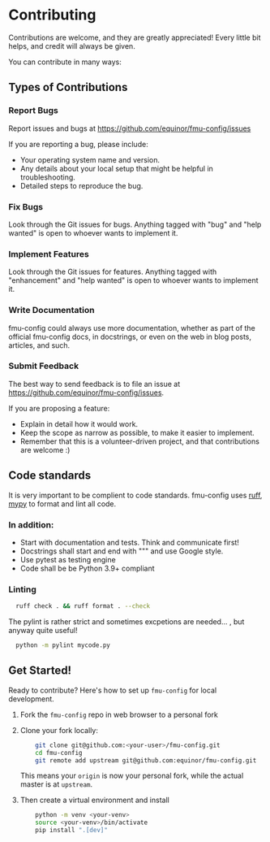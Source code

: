 # Contributing

Contributions are welcome, and they are greatly appreciated! Every
little bit helps, and credit will always be given.

You can contribute in many ways:

## Types of Contributions

### Report Bugs

Report issues and bugs at https://github.com/equinor/fmu-config/issues

If you are reporting a bug, please include:

- Your operating system name and version.
- Any details about your local setup that might be helpful in troubleshooting.
- Detailed steps to reproduce the bug.

### Fix Bugs

Look through the Git issues for bugs. Anything tagged with "bug"
and "help wanted" is open to whoever wants to implement it.

### Implement Features

Look through the Git issues for features. Anything tagged with "enhancement"
and "help wanted" is open to whoever wants to implement it.

### Write Documentation

fmu-config could always use more documentation, whether as part of the
official fmu-config docs, in docstrings, or even on the web in blog posts,
articles, and such.

### Submit Feedback

The best way to send feedback is to file an issue
at https://github.com/equinor/fmu-config/issues.

If you are proposing a feature:

- Explain in detail how it would work.
- Keep the scope as narrow as possible, to make it easier to implement.
- Remember that this is a volunteer-driven project, and that contributions
  are welcome :)

## Code standards

It is very important to be complient to code standards. fmu-config uses
[ruff](https://pypi.org/project/ruff/),
[mypy](https://mypy.readthedocs.io/en/stable/) to format and lint all code.


### In addition:

- Start with documentation and tests. Think and communicate first!
- Docstrings shall start and end with """ and use Google style.
- Use pytest as testing engine
- Code shall be be Python 3.9+ compliant


### Linting

```sh
  ruff check . && ruff format . --check
```

The pylint is rather strict and sometimes excpetions are needed... , but anyway quite useful!

```sh
  python -m pylint mycode.py
```

## Get Started!

Ready to contribute? Here's how to set up `fmu-config` for local development.

1. Fork the `fmu-config` repo in web browser to a personal fork
2. Clone your fork locally:
    ```sh
        git clone git@github.com:<your-user>/fmu-config.git
        cd fmu-config
        git remote add upstream git@github.com:equinor/fmu-config.git
    ```

   This means your `origin` is now your personal fork, while the actual master
   is at `upstream`.
3. Then create a virtual environment and install
    ```sh
        python -m venv <your-venv>
        source <your-venv>/bin/activate
        pip install ".[dev]"
    ```
